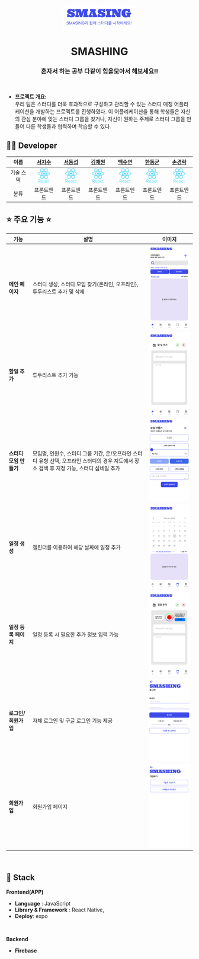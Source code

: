 
    
<p align="center">
  <img width="200px;" src="./images/logo1.PNG" alt="메인페이지"/>
</p>

</p>
</p>
<h1 align="middle">SMASHING</h1>
<h3 align="middle">혼자서 하는 공부 다같이 힘을모아서 해보세요!!</h3>

<br/>

- **프로젝트 개요:**  
우리 팀은 스터디를 더욱 효과적으로 구성하고 관리할 수 있는 스터디 매칭 어플리케이션을 개발하는 프로젝트를 진행하였다. 이 어플리케이션을 통해 학생들은 자신의 관심 분야에 맞는 스터디 그룹을 찾거나, 자신이 원하는 주제로 스터디 그룹을 만들어 다른 학생들과 협력하며 학습할 수 있다.

## 🙋‍♂️ Developer

| 이름 | [서지수]() | [서동섭](https://github.com/dongsubnambuk) | [김채원]() | [백수연]()| [한동균]() | [손경락]()|
| :-: | :-: | :-: | :-: | :-: | :-: | :-: |
| 기술 스택 |<a href="https://reactjs.org/" target="_blank" rel="noreferrer"> <img src="https://raw.githubusercontent.com/devicons/devicon/master/icons/react/react-original-wordmark.svg" alt="react" width="40" height="40"/> </a>| <a href="https://reactjs.org/" target="_blank" rel="noreferrer"> <img src="https://raw.githubusercontent.com/devicons/devicon/master/icons/react/react-original-wordmark.svg" alt="react" width="40" height="40"/> </a> | <a href="https://reactjs.org/" target="_blank" rel="noreferrer"> <img src="https://raw.githubusercontent.com/devicons/devicon/master/icons/react/react-original-wordmark.svg" alt="react" width="40" height="40"/> </a>| <a href="https://reactjs.org/" target="_blank" rel="noreferrer"> <img src="https://raw.githubusercontent.com/devicons/devicon/master/icons/react/react-original-wordmark.svg" alt="react" width="40" height="40"/> </a> | <a href="https://reactjs.org/" target="_blank" rel="noreferrer"> <img src="https://raw.githubusercontent.com/devicons/devicon/master/icons/react/react-original-wordmark.svg" alt="react" width="40" height="40"/> </a> | <a href="https://reactjs.org/" target="_blank" rel="noreferrer"> <img src="https://raw.githubusercontent.com/devicons/devicon/master/icons/react/react-original-wordmark.svg" alt="react" width="40" height="40"/> </a> | <a href="https://spring.io/" target="_blank" rel="noreferrer"> <img src="https://www.vectorlogo.zone/logos/springio/springio-icon.svg" alt="spring" width="40" height="40"/> </a> | <a href="https://reactjs.org/" target="_blank" rel="noreferrer"> <img src="https://raw.githubusercontent.com/devicons/devicon/master/icons/react/react-original-wordmark.svg" alt="react" width="40" height="40"/> </a> |
| 분류 | 프론트엔드 | 프론트엔드 | 프론트엔드 | 프론트엔드 | 프론트엔드 | 프론트엔드 |


## ⭐ 주요 기능 ⭐ 
| **기능**                | **설명**                                                                                                                                                                                                 | **이미지**                              |
|-------------------------|--------------------------------------------------------------------------------------------------------------------------------------------------------------------------------------------------------|-----------------------------------------|
| **메인 페이지**          | 스터디 생성, 스터디 모임 찾기(온라인, 오프라인), 투두리스트 추가 및 삭제                                                                                                                                | <img src="./images/mainpage.jpg" alt="메인페이지" width="300"/>    |
| **할일 추가**            | 투두리스트 추가 기능                                                                                                                                                                                    | <img src="./images/todolist.jpg" alt="투두리스트 추가" width="300"/> |
| **스터디 모임 만들기**   | 모임명, 인원수, 스터디 그룹 기간, 온/오프라인 스터디 유형 선택, 오프라인 스터디의 경우 지도에서 장소 검색 후 지정 가능, 스터디 섬네일 추가                                                                | <img src="./images/studyplus.jpg" alt="스터디 모임 생성" width="300"/> |
| **일정 생성**            | 캘린더를 이용하여 해당 날짜에 일정 추가                                                                                                                                                                | <img src="./images/plan.jpg" alt="일정페이지" width="300"/>         |
| **일정 등록 페이지**     | 일정 등록 시 필요한 추가 정보 입력 가능                                                                                                                                                                | <img src="./images/planplus.jpg" alt="일정 등록 페이지" width="300"/> |
| **로그인/회원가입**      | 자체 로그인 및 구글 로그인 기능 제공                                                                                                                                                                    | <img src="./images/login.jpg" alt="로그인" width="300"/>            |
| **회원가입**             | 회원가입 페이지                                                                                                                                                                                         | <img src="./images/singup.jpg" alt="회원가입" width="300"/>          |


<br/>

## 🔧 Stack

**Frontend(APP)**
- **Language** : JavaScript
- **Library & Framework** : React Native,
- **Deploy**: expo
<br />

**Backend**
- **Firebase**
<br/>


<br/>
